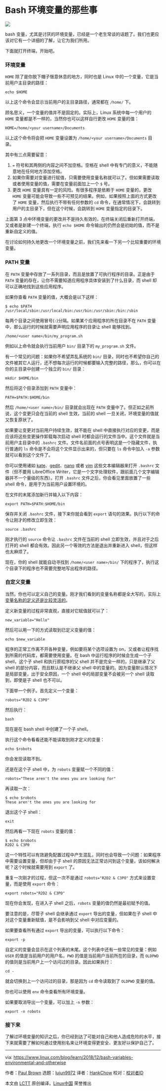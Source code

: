 Bash 环境变量的那些事
======
![](https://www.linux.com/sites/lcom/files/styles/rendered_file/public/wynand-van-poortvliet-40467-unsplash.jpg?itok=tr6Eb4N0)

bash 变量，尤其是讨厌的环境变量，已经是一个老生常谈的话题了。我们也更应该对它有一个详细的了解，让它为我们所用。

下面就打开终端，开始吧。

### 环境变量

`HOME` 除了是你脱下帽子惬意休息的地方，同时也是 Linux 中的一个变量，它是当前用户主目录的路径：

```
echo $HOME
```

以上这个命令会显示当前用户的主目录路径，通常都在 `/home/` 下。

顾名思义，一个变量的值并不是固定的。实际上，Linux 系统中每一个用户的 `HOME` 变量都是不一样的，当然你也可以这样自行更改 `HOME` 变量的值：

```
HOME=/home/<your username>/Documents
```

以上这个命令将会把 `HOME` 变量设置为 `/home/<your username>/Documents` 目录。

其中有三点需要留意：

  1. `=` 符号和其两侧的内容之间不加空格。空格在 shell 中有专门的意义，不能随意地在任何地方添加空格。
  2. 如果你需要对变量进行赋值，只需要使用变量名称就可以了。但如果需要读取或者使用变量的值，需要在变量前面加上一个 `$` 号。
  3. 更改 `HOME` 变量具有一定的风险。有很多程序是依赖于 `HOME` 变量的，更改 `HOME` 变量可能会导致一些不可预见的结果。例如，如果按照上面的方式更改了 `HOME` 变量，然后执行不带有任何参数的 `cd` 命令，在通常情况下，会跳转到用户的主目录下，但在这个时候，会跳转到 `HOME` 变量指定的目录下。

上面第 3 点中环境变量的更改并不是持久有效的，在终端关闭后重新打开终端，又或者是新建一个终端，执行 `echo $HOME` 命令输出的仍然会是初始的值，而不是重新自定义的值。

在讨论如何持久地更改一个环境变量之前，我们先来看一下另一个比较重要的环境变量。

### PATH 变量

在 `PATH` 变量中存放了一系列目录，而且是放置了可执行程序的目录。正是由于 `PATH` 变量的存在，让你不需要知道应用程序具体安装到了什么目录，而 shell 却可以正确地找到这些应用程序。

如果你查看 `PATH` 变量的值，大概会是以下这样：

```
$ echo $PATH
/usr/local/sbin:/usr/local/bin:/usr/bin:/usr/sbin:/bin:/sbin
```

每两个目录之间使用冒号(`:`)分隔。如果某个应用程序的所在目录不在 `PATH` 变量中，那么运行的时候就需要声明应用程序的目录让 shell 能够找到。

```
/home/<user name>/bin/my_program.sh
```

例如以上命令就会执行当前用户 `bin/` 目录下的 `my_program.sh` 文件。

有一个常见的问题：如果你不希望弄乱系统的 `bin/` 目录，同时也不希望你自己的文件被其它人运行，还不想每次运行的时候都要输入完整的路径，那么，你可以在你的主目录中创建一个独立的 `bin/` 目录：

```
mkdir $HOME/bin
```

然后将这个目录添加到 `PATH` 变量中：

```
PATH=$PATH:$HOME/bin
```

然后 `/home/<user name>/bin/` 目录就会出现在 `PATH` 变量中了。但正如之前所说，这个变更只会在当前的 shell 生效，当前的 shell 一旦关闭，环境变量的值就又恢复原状了。

如果要让变更对当前用户持续生效，就不能在 shell 中直接执行对应的变更，而是应该将这些变更操作卸载每次启动 shell 时都会运行的文件当中。这个文件就是当前用户主目录中的 `.bashrc` 文件。文件名前面的点号表明这是一个隐藏文件，执行普通的 `ls` 命令是不会将这个文件显示出来的，但只要在 `ls` 命令中加入 `-a` 参数就可以看到这个文件了。

你可以使用诸如 [kate][1]、[gedit][2]、[nano][3] 或者 [vim][4] 这些文本编辑器来打开 `.bashrc` 文件（但不要用 LibreOffice Writer，它是一个文字处理软件，跟前面几个文字编辑器并不一个量级的东西）。打开 `.bashrc` 文件之后，你会看见里面放置了一些 shell 命令，是用于为当前用户设置环境的。

在文件的末尾添加新行并输入以下内容：

```
export PATH=$PATH:$HOME/bin
```

保存并关闭 `.bashrc` 文件，接下来你就会看到 `export` 语句的效果。执行以下的命令让刚才的修改立即生效：

```
source .bashrc
```

刚才执行的 `source` 命令让 `.bashrc` 文件在当前的 shell 立即生效，并且对于之后打开的 shell 都会有效。因此另一个等效的方法是退出并重新进入 shell，但这样也太麻烦了。

现在，你的 shell 就能自动寻找到 `/home/<user name>/bin/` 下的程序了，执行这个目录下的程序也不需要完整地写出程序的路径。

### 自定义变量

当然，你也可以定义自己的变量。刚才我们看到的变量名称都是全大写的，实际上[变量名称的定义还是比较灵活的][5]。

定义新变量的过程非常直观，直接对它赋值就可以了：

```
new_variable="Hello"
```

然后可以用一下的方式读取到已定义变量的值：

```
echo $new_variable
```

程序的正常工作离不开各种变量，例如要将某个选项设置为 on，又或者让程序找到所需的代码库，都需要使用变量。在 bash 中运行程序的时候会生成一个子 shell，这个子 shell 和执行原程序的父 shell 并不是完全一样的，只是继承了父 shell 的部分内容，而且默认是不继承父 shell 中的变量的。因为变量默认情况下是局部变量，出于安全原因，一个 shell 中的局部变量不会被另一个 shell 读取到，即使是子 shell 也不可以。

下面举一个例子。首先定义一个变量：

```
robots="R2D2 & C3PO"
```

然后执行：

```
bash
```

现在是在 bash shell 中创建了一个子 shell。

执行这个命令看看还能不能读取到刚才定义的变量：

```
echo $robots
```

你会发现读取不到。

还是在这个子 shell 中，为 `robots` 变量赋一个不同的值：

```
robots="These aren't the ones you are looking for"
```

再读取一次：

```
$ echo $robots
These aren't the ones you are looking for
```

退出这个子 shell：

```
exit
```

然后再看一下现在 `robots`  变量的值：

```
$ echo $robots
R2D2 & C3P0
```

这一个特性可以有效避免配置过程中产生混乱，同时也会导致一个问题：如果程序中需要设置变量，但却由于子 shell 的原因无法正常访问到这个变量，该如何解决呢？这个时候就需要用到 `export` 了。

重复一次刚才的过程，但这一次不是通过 `robots="R2D2 & C3PO"` 方式来设置变量，而是使用 `export` 命令：

```
export robots="R2D2 & C3PO"
```

现在你会发现，在进入子 shell 之后，`robots` 变量的值仍然是最初赋予的值。

要注意的是，尽管子 shell 会继承通过 `export` 导出的变量，但如果在子 shell 中对这个变量重新赋值，是不会影响到父 shell 中对应变量的。

如果要查看所有通过 `export` 导出的变量，可以执行以下命令：

```
export -p
```

自定义的变量会显示在这个列表的末尾。这个列表中还有一些常见的变量：例如 `USER` 的值是当前用户的用户名，`PWD` 的值是当前用户当前所在的目录，而 `OLDPWD` 的值则是当前用户上一个访问过的目录。因此如果执行：

```
cd -
```

就会切换到上一个访问过的目录，那是因为 `cd` 命令读取到了 `OLDPWD` 变量的值。

你也可以使用 `env` 命令查看所有环境变量。

如果要取消导出一个变量，可以加上 `-n` 参数：

```
export -n robots
```

### 接下来

了解过环境变量的知识之后，你已经到达了可能对自己和他人造成危险的水平，接下来就需要了解如何通过使用别名来让环境变得更安全、更友好以保护自己了。

--------------------------------------------------------------------------------

via: https://www.linux.com/blog/learn/2018/12/bash-variables-environmental-and-otherwise

作者：[Paul Brown][a]
选题：[lujun9972][b]
译者：[HankChow](https://github.com/HankChow)
校对：[校对者ID](https://github.com/校对者ID)

本文由 [LCTT](https://github.com/LCTT/TranslateProject) 原创编译，[Linux中国](https://linux.cn/) 荣誉推出

[a]: https://www.linux.com/users/bro66
[b]: https://github.com/lujun9972
[1]: https://www.kde.org/applications/utilities/kate/
[2]: https://help.gnome.org/users/gedit/stable/
[3]: https://www.nano-editor.org/
[4]: https://www.vim.org/
[5]: https://bash.cyberciti.biz/guide/Rules_for_Naming_variable_name

